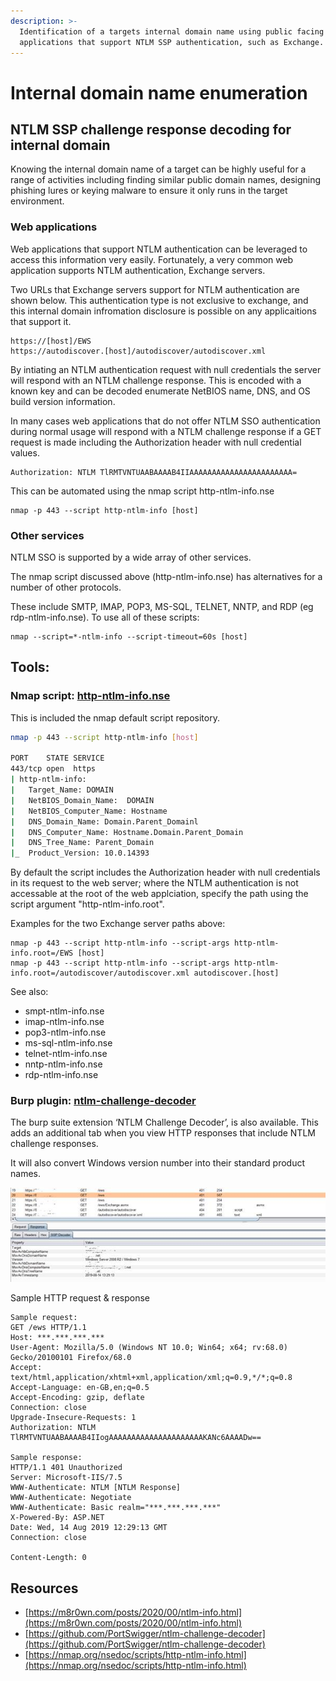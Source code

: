 ```yaml
---
description: >-
  Identification of a targets internal domain name using public facing web
  applications that support NTLM SSP authentication, such as Exchange.
---
```


# Internal domain name enumeration

## NTLM SSP challenge response decoding for internal domain

Knowing the internal domain name of a target can be highly useful for a range of activities including finding similar public domain names, designing phishing lures or keying malware to ensure it only runs in the target environment. 

### Web applications

Web applications that support NTLM authentication can be leveraged to access this information very easily. Fortunately, a very common web application supports NTLM authentication, Exchange servers. 

Two URLs that Exchange servers support for NTLM authentication are shown below. This authentication type is not exclusive to exchange, and this internal domain infromation disclosure is possible on any applicaitions that support it. 

```text
https://[host]/EWS
https://autodiscover.[host]/autodiscover/autodiscover.xml 
```

By intiating an NTLM authentication request with null credentials the server will respond with an NTLM challenge response. This is encoded with a known key and can be decoded enumerate NetBIOS name, DNS, and OS build version information.

In many cases web applications that do not offer NTLM SSO authentication during normal usage will respond with a NTLM challenge response if a GET request is made including the Authorization header with null credential values.

```http
Authorization: NTLM TlRMTVNTUAABAAAAB4IIAAAAAAAAAAAAAAAAAAAAAAA=
```

This can be automated using the nmap script http-ntlm-info.nse

```http
nmap -p 443 --script http-ntlm-info [host]
```

### Other services

NTLM SSO is supported by a wide array of other services.

The nmap script discussed above \(http-ntlm-info.nse\) has alternatives for a number of other protocols.

These include SMTP, IMAP, POP3, MS-SQL, TELNET, NNTP, and RDP \(eg rdp-ntlm-info.nse\). To use all of these scripts:

```http
nmap --script=*-ntlm-info --script-timeout=60s [host]
```

## Tools:

### Nmap script: [http-ntlm-info.nse](https://nmap.org/nsedoc/scripts/http-ntlm-info.html)

This is included the nmap default script repository.

```bash
nmap -p 443 --script http-ntlm-info [host]

PORT    STATE SERVICE
443/tcp open  https
| http-ntlm-info:
|   Target_Name: DOMAIN
|   NetBIOS_Domain_Name:  DOMAIN
|   NetBIOS_Computer_Name: Hostname
|   DNS_Domain_Name: Domain.Parent_Domainl
|   DNS_Computer_Name: Hostname.Domain.Parent_Domain
|   DNS_Tree_Name: Parent_Domain
|_  Product_Version: 10.0.14393

```

By default the script includes the Authorization header with null credentials in its request to the web server; where the NTLM authentication is not accessable at the root of the web applciation, specify the path using the script argument "http-ntlm-info.root".  

Examples for the two Exchange server paths above:

```text
nmap -p 443 --script http-ntlm-info --script-args http-ntlm-info.root=/EWS [host]
nmap -p 443 --script http-ntlm-info --script-args http-ntlm-info.root=/autodiscover/autodiscover.xml autodiscover.[host]
```

See also:

* smpt-ntlm-info.nse
* imap-ntlm-info.nse
* pop3-ntlm-info.nse
* ms-sql-ntlm-info.nse
* telnet-ntlm-info.nse
* nntp-ntlm-info.nse
* rdp-ntlm-info.nse

### Burp plugin: [**ntlm-challenge-decoder**](https://github.com/PortSwigger/ntlm-challenge-decoder)

The burp suite extension ‘NTLM Challenge Decoder’, is also available. This adds an additional tab when you view HTTP responses that include NTLM challenge responses.

It will also convert Windows version number into their standard product names.

![](../../.gitbook/assets/image%20%282%29.png)

Sample HTTP request & response

```http
Sample request:
GET /ews HTTP/1.1
Host: ***.***.***.***
User-Agent: Mozilla/5.0 (Windows NT 10.0; Win64; x64; rv:68.0) Gecko/20100101 Firefox/68.0
Accept: text/html,application/xhtml+xml,application/xml;q=0.9,*/*;q=0.8
Accept-Language: en-GB,en;q=0.5
Accept-Encoding: gzip, deflate
Connection: close
Upgrade-Insecure-Requests: 1
Authorization: NTLM TlRMTVNTUAABAAAAB4IIogAAAAAAAAAAAAAAAAAAAAAKANc6AAAADw==
 
Sample response:
HTTP/1.1 401 Unauthorized
Server: Microsoft-IIS/7.5
WWW-Authenticate: NTLM [NTLM Response]
WWW-Authenticate: Negotiate
WWW-Authenticate: Basic realm="***.***.***.***"
X-Powered-By: ASP.NET
Date: Wed, 14 Aug 2019 12:29:13 GMT
Connection: close

Content-Length: 0
```

## Resources

* [https://m8r0wn.com/posts/2020/00/ntlm-info.html](https://m8r0wn.com/posts/2020/00/ntlm-info.html)
* [https://github.com/PortSwigger/ntlm-challenge-decoder](https://github.com/PortSwigger/ntlm-challenge-decoder)
* [https://nmap.org/nsedoc/scripts/http-ntlm-info.html](https://nmap.org/nsedoc/scripts/http-ntlm-info.html)

